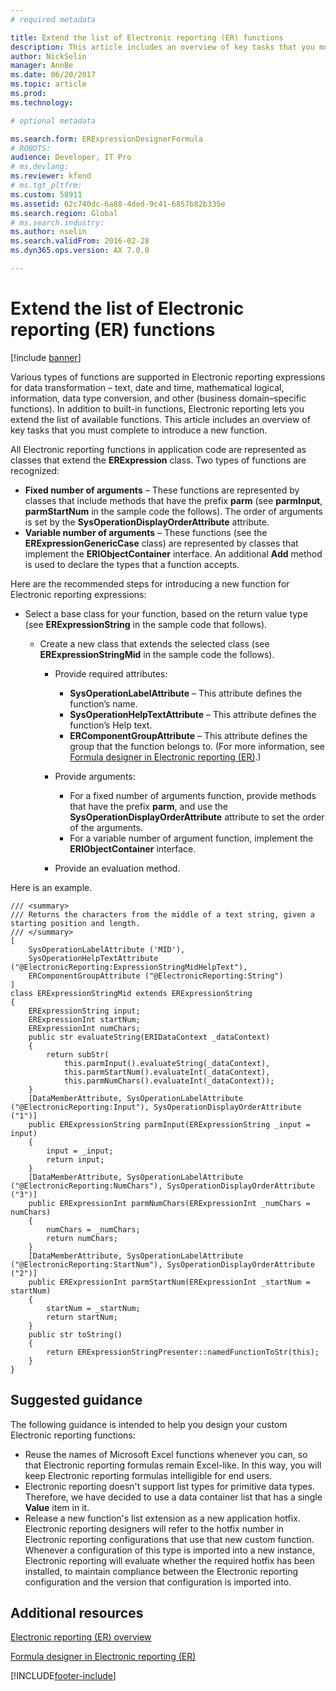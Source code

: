 ```yaml
---
# required metadata

title: Extend the list of Electronic reporting (ER) functions
description: This article includes an overview of key tasks that you must complete to introduce a new function.
author: NickSelin
manager: AnnBe
ms.date: 06/20/2017
ms.topic: article
ms.prod: 
ms.technology: 

# optional metadata

ms.search.form: ERExpressionDesignerFormula
# ROBOTS: 
audience: Developer, IT Pro
# ms.devlang: 
ms.reviewer: kfend
# ms.tgt_pltfrm: 
ms.custom: 58911
ms.assetid: 62c740dc-6a88-4ded-9c41-6857b82b335e
ms.search.region: Global
# ms.search.industry: 
ms.author: nselin
ms.search.validFrom: 2016-02-28
ms.dyn365.ops.version: AX 7.0.0

---
```


# Extend the list of Electronic reporting (ER) functions

[!include [banner](../includes/banner.md)]

Various types of functions are supported in Electronic reporting expressions for data transformation – text, date and time, mathematical logical, information, data type conversion, and other (business domain–specific functions). In addition to built-in functions, Electronic reporting lets you extend the list of available functions. This article includes an overview of key tasks that you must complete to introduce a new function.

All Electronic reporting functions in application code are represented as classes that extend the **ERExpression** class. Two types of functions are recognized:

- **Fixed number of arguments** – These functions are represented by classes that include methods that have the prefix **parm** (see **parmInput**, **parmStartNum** in the sample code the follows). The order of arguments is set by the **SysOperationDisplayOrderAttribute** attribute.
- **Variable number of arguments** – These functions (see the **ERExpressionGenericCase** class) are represented by classes that implement the **ERIObjectContainer** interface. An additional **Add** method is used to declare the types that a function accepts.

Here are the recommended steps for introducing a new function for Electronic reporting expressions:

- Select a base class for your function, based on the return value type (see **ERExpressionString** in the sample code that follows).

    - Create a new class that extends the selected class (see **ERExpressionStringMid** in the sample code the follows).

        - Provide required attributes:

            - **SysOperationLabelAttribute** – This attribute defines the function’s name.
            - **SysOperationHelpTextAttribute** – This attribute defines the function’s Help text.
            - **ERComponentGroupAttribute** – This attribute defines the group that the function belongs to. (For more information, see [Formula designer in Electronic reporting (ER)](general-electronic-reporting-formula-designer.md).)

        - Provide arguments:

            - For a fixed number of arguments function, provide methods that have the prefix **parm**, and use the **SysOperationDisplayOrderAttribute** attribute to set the order of the arguments.
            - For a variable number of argument function, implement the **ERIObjectContainer** interface.

        - Provide an evaluation method.

Here is an example.

```xpp
/// <summary>
/// Returns the characters from the middle of a text string, given a starting position and length.
/// </summary>
[
    SysOperationLabelAttribute ('MID'),
    SysOperationHelpTextAttribute ("@ElectronicReporting:ExpressionStringMidHelpText"),
    ERComponentGroupAttribute ("@ElectronicReporting:String")
]
class ERExpressionStringMid extends ERExpressionString
{
    ERExpressionString input;
    ERExpressionInt startNum;
    ERExpressionInt numChars;
    public str evaluateString(ERIDataContext _dataContext)
    {
        return subStr(
            this.parmInput().evaluateString(_dataContext),
            this.parmStartNum().evaluateInt(_dataContext),
            this.parmNumChars().evaluateInt(_dataContext));
    }
    [DataMemberAttribute, SysOperationLabelAttribute ("@ElectronicReporting:Input"), SysOperationDisplayOrderAttribute ("1")]
    public ERExpressionString parmInput(ERExpressionString _input = input)
    {
        input = _input;
        return input;
    }
    [DataMemberAttribute, SysOperationLabelAttribute ("@ElectronicReporting:NumChars"), SysOperationDisplayOrderAttribute ("3")]
    public ERExpressionInt parmNumChars(ERExpressionInt _numChars = numChars)
    {
        numChars = _numChars;
        return numChars;
    }
    [DataMemberAttribute, SysOperationLabelAttribute ("@ElectronicReporting:StartNum"), SysOperationDisplayOrderAttribute ("2")]
    public ERExpressionInt parmStartNum(ERExpressionInt _startNum = startNum)
    {
        startNum = _startNum;
        return startNum;
    }
    public str toString()
    {
        return ERExpressionStringPresenter::namedFunctionToStr(this);
    }
}
```

## Suggested guidance
The following guidance is intended to help you design your custom Electronic reporting functions:

- Reuse the names of Microsoft Excel functions whenever you can, so that Electronic reporting formulas remain Excel-like. In this way, you will keep Electronic reporting formulas intelligible for end users.
- Electronic reporting doesn't support list types for primitive data types. Therefore, we have decided to use a data container list that has a single **Value** item in it.
- Release a new function's list extension as a new application hotfix. Electronic reporting designers will refer to the hotfix number in Electronic reporting configurations that use that new custom function. Whenever a configuration of this type is imported into a new instance, Electronic reporting will evaluate whether the required hotfix has been installed, to maintain compliance between the Electronic reporting configuration and the version that configuration is imported into.

## Additional resources

[Electronic reporting (ER) overview](general-electronic-reporting.md)

[Formula designer in Electronic reporting (ER)](general-electronic-reporting-formula-designer.md)


[!INCLUDE[footer-include](../../../includes/footer-banner.md)]